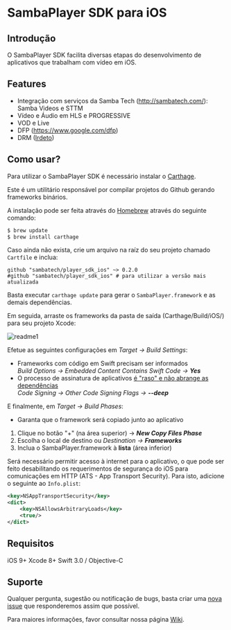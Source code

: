 # SambaPlayer SDK para iOS

## Introdução
O SambaPlayer SDK facilita diversas etapas do desenvolvimento de aplicativos que trabalham com vídeo em iOS.

## Features
- Integração com serviços da Samba Tech (http://sambatech.com/): Samba Videos e STTM
- Vídeo e Áudio em HLS e PROGRESSIVE
- VOD e Live
- DFP (https://www.google.com/dfp)
- DRM ([Irdeto](http://irdeto.com/))

## Como usar?
Para utilizar o SambaPlayer SDK é necessário instalar o [Carthage](https://github.com/Carthage/Carthage).

Este é um utilitário responsável por compilar projetos do Github gerando frameworks binários.

A instalação pode ser feita através do [Homebrew](http://brew.sh/) através do seguinte comando:

```bash
$ brew update
$ brew install carthage
```

Caso ainda não exista, crie um arquivo na raíz do seu projeto chamado `Cartfile` e inclua:

```ogdl
github "sambatech/player_sdk_ios" ~> 0.2.0
#github "sambatech/player_sdk_ios" # para utilizar a versão mais atualizada
```

Basta executar `carthage update` para gerar o `SambaPlayer.framework` e as demais dependências.

Em seguida, arraste os frameworks da pasta de saída (Carthage/Build/iOS/) para seu projeto Xcode:

![readme1](https://cloud.githubusercontent.com/assets/484062/16528649/85e947ce-3f94-11e6-8806-6020775d8d02.gif)

Efetue as seguintes configurações em *Target -> Build Settings*:

- Frameworks com código em Swift precisam ser informados
<br>*Build Options -> Embedded Content Contains Swift Code -> __Yes__*
- O processo de assinatura de aplicativos [é "raso" e não abrange as dependências](http://stackoverflow.com/a/17396143/3688598)
<br>*Code Signing -> Other Code Signing Flags -> __--deep__*

E finalmente, em *Target -> Build Phases*:

- Garanta que o framework será copiado junto ao aplicativo
 1. Clique no botão "+" (na área superior) -> *__New Copy Files Phase__*
 1. Escolha o local de destino ou *Destination -> __Frameworks__*
 1. Inclua o SambaPlayer.framework à __lista__ (área inferior)

Será necessário permitir acesso à internet para o aplicativo, o que pode ser feito desabilitando os requerimentos de segurança do iOS para comunicações em HTTP (ATS - App Transport Security). Para isto, adicione o seguinte ao `Info.plist`:

```xml
<key>NSAppTransportSecurity</key>
<dict>
	<key>NSAllowsArbitraryLoads</key>
	<true/>
</dict>
```
## Requisitos
iOS 9+
Xcode 8+
Swift 3.0 / Objective-C

## Suporte
Qualquer pergunta, sugestão ou notificação de bugs, basta criar uma [nova issue](https://github.com/sambatech/player_sdk_ios/issues/new) que responderemos assim que possível.

Para maiores informações, favor consultar nossa página [Wiki](https://github.com/sambatech/player_sdk_ios/wiki).
